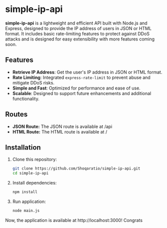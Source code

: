 # simple-ip-api

**simple-ip-api** is a lightweight and efficient API built with Node.js and Express, designed to provide the IP address of users in JSON or HTML format. It includes basic rate-limiting features to protect against DDoS attacks and is designed for easy extensibility with more features coming soon.

## Features

- **Retrieve IP Address**: Get the user's IP address in JSON or HTML format.
- **Rate Limiting**: Integrated `express-rate-limit` to prevent abuse and mitigate DDoS risks.
- **Simple and Fast**: Optimized for performance and ease of use.
- **Scalable**: Designed to support future enhancements and additional functionality.

## Routes
- **JSON Route:** The JSON route is available at /api
- **HTML Route:** The HTML route is available at /

## Installation

1. Clone this repository:
   ```bash
   git clone https://github.com/Shoqaratio/simple-ip-api.git
   cd simple-ip-api

2. Install dependencies:
   ```bash
   npm install
3. Run application:
   ```bash
   node main.js

Now, the application is available at http://localhost:3000! Congrats
